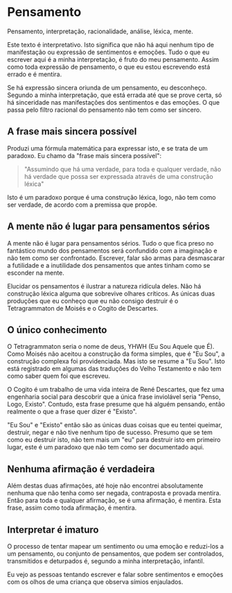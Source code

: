 Pensamento
==========

Pensamento, interpretação, racionalidade, análise, léxica, mente.

Este texto é interpretativo. Isto significa que não há aqui nenhum tipo de manifestação ou expressão de sentimentos e emoções. Tudo o que eu escrever aqui é a minha interpretação, é fruto do meu pensamento. Assim como toda expressão de pensamento, o que eu estou escrevendo está errado e é mentira.

Se há expressão sincera oriunda de um pensamento, eu desconheço. Segundo a minha interpretação, que está errada até que se prove certa, só há sinceridade nas manifestações dos sentimentos e das emoções. O que passa pelo filtro racional do pensamento não tem como ser sincero.

A frase mais sincera possível
-----------------------------

Produzi uma fórmula matemática para expressar isto, e se trata de um paradoxo. Eu chamo da "frase mais sincera possível":

> "Assumindo que há uma verdade, para toda e qualquer verdade, não há verdade que possa ser expressada através de uma construção léxica"

Isto é um paradoxo porque é uma construção léxica, logo, não tem como ser verdade, de acordo com a premissa que propõe.

A mente não é lugar para pensamentos sérios
-------------------------------------------

A mente não é lugar para pensamentos sérios. Tudo o que fica preso no fantástico mundo dos pensamentos será confundido com a imaginação e não tem como ser confrontado. Escrever, falar são armas para desmascarar a futilidade e a inutilidade dos pensamentos que antes tinham como se esconder na mente.

Elucidar os pensamentos é ilustrar a natureza ridícula deles. Não há construção léxica alguma que sobrevive olhares críticos. As únicas duas produções que eu conheço que eu não consigo destruir é o Tetragrammaton de Moisés e o Cogito de Descartes.

O único conhecimento
--------------------

O Tetragrammaton seria o nome de deus, YHWH (Eu Sou Aquele que É). Como Moisés não aceitou a construção da forma simples, que é "Eu Sou", a construção complexa foi providenciada. Mas isto se resume a "Eu Sou". Isto está registrado em algumas das traduções do Velho Testamento e não tem como saber quem foi que escreveu.

O Cogito é um trabalho de uma vida inteira de René Descartes, que fez uma engenharia social para descobrir que a única frase inviolável seria "Penso, Logo, Existo". Contudo, esta frase presume que há alguém pensando, então realmente o que a frase quer dizer é "Existo".

"Eu Sou" e "Existo" então são as únicas duas coisas que eu tentei queimar, destruir, negar e não tive nenhum tipo de sucesso. Presumo que se tem como eu destruir isto, não tem mais um "eu" para destruir isto em primeiro lugar, este é um paradoxo que não tem como ser documentado aqui.

Nenhuma afirmação é verdadeira
------------------------------

Além destas duas afirmações, até hoje não encontrei absolutamente nenhuma que não tenha como ser negada, contraposta e provada mentira. Então para toda e qualquer afirmação, se é uma afirmação, é mentira. Esta frase, assim como toda afirmação, é mentira.

Interpretar é imaturo
---------------------

O processo de tentar mapear um sentimento ou uma emoção e reduzi-los a um pensamento, ou conjunto de pensamentos, que podem ser controlados, transmitidos e deturpados é, segundo a minha interpretação, infantil.

Eu vejo as pessoas tentando escrever e falar sobre sentimentos e emoções com os olhos de uma criança que observa símios enjaulados.
